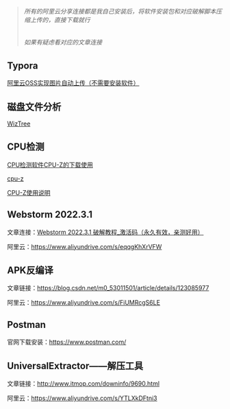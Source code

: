 > ###### 所有的阿里云分享连接都是我自己安装后，将软件安装包和对应破解脚本压缩上传的，直接下载就行
>
> ###### 如果有疑虑看对应的文章连接

## Typora

[阿里云OSS实现图片自动上传（不需要安装软件）](https://blog.csdn.net/mayuxin1314/article/details/125911299) 

## 磁盘文件分析

[WizTree](https://diskanalyzer.com/download) 

## CPU检测

[CPU检测软件CPU-Z的下载使用](https://blog.csdn.net/m0_46983541/article/details/120924317?ops_request_misc=%257B%2522request%255Fid%2522%253A%2522167102797316800213059259%2522%252C%2522scm%2522%253A%252220140713.130102334..%2522%257D&request_id=167102797316800213059259&biz_id=0&utm_medium=distribute.pc_search_result.none-task-blog-2~all~top_click~default-1-120924317-null-null.142^v68^pc_new_rank,201^v4^add_ask,213^v2^t3_esquery_v1&utm_term=cpuz&spm=1018.2226.3001.4187) 

[cpu-z](https://www.cpuid.com/softwares/cpu-z.html) 

[CPU-Z使用说明](https://blog.csdn.net/liubing8609/article/details/103864062?ops_request_misc=%257B%2522request%255Fid%2522%253A%2522167102797316800213059259%2522%252C%2522scm%2522%253A%252220140713.130102334..%2522%257D&request_id=167102797316800213059259&biz_id=0&utm_medium=distribute.pc_search_result.none-task-blog-2~all~sobaiduend~default-2-103864062-null-null.142^v68^pc_new_rank,201^v4^add_ask,213^v2^t3_esquery_v1&utm_term=cpuz&spm=1018.2226.3001.4187)

## Webstorm 2022.3.1

文章连接：[Webstorm 2022.3.1 破解教程_激活码（永久有效，亲测好用）](https://www.quanxiaoha.com/webstorm-pojie/webstorm-pojie.html) 

阿里云：https://www.aliyundrive.com/s/eqqgKhXrVFW 

## APK反编译

文章链接：https://blog.csdn.net/m0_53011501/article/details/123085977

阿里云：https://www.aliyundrive.com/s/FiUMRcgS6LE

## Postman

官网下载安装：https://www.postman.com/

## UniversalExtractor——解压工具

文章链接：http://www.itmop.com/downinfo/9690.html 

阿里云：https://www.aliyundrive.com/s/YTLXkDFtni3 

